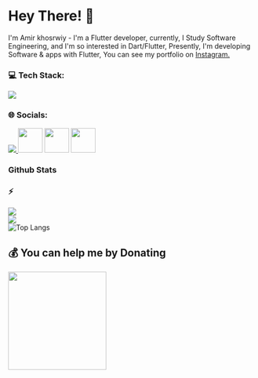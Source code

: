 # Hey There! 👋
I'm Amir khosrwiy - I'm a Flutter developer, currently, I Study Software Engineering, and I'm so interested in Dart/Flutter, Presently, I'm developing Software & apps with Flutter, You can see my portfolio on <a href="https://instagram.com/amirkhosrwiy/"> Instagram.</a>
### 💻 Tech Stack:
<a href="#">
    <img src="https://skillicons.dev/icons?i=java,html,cs,dart,flutter,figma,vscode,androidstudio,git,github&theme=light" />
  </a>
  
### 🌐 Socials:
<a href="https://www.instagram.com/amirkhosrwiy/">
    <img src="https://skillicons.dev/icons?i=instagram&theme=dark" />
  </a>
  <a href="https://t.me/expert_flutter_khosrwy" target="_blank" rel="noreferrer"><img src="https://www.freepnglogos.com/uploads/telegram-logo-4.png" height="50"  /></a>
  <a href="https://www.buymeacoffee.com/amirkhosrwiy" target="_blank" rel="noreferrer"><img src="https://cdn.dribbble.com/users/3349322/avatars/normal/ef2dbd3c4c50e2b4f7c916f1e763e5b6.jpg?1605768164" height="50"  /></a>
  <a href="https://www.linkedin.com/in/amir-khosravi-0bb66a277/" target="_blank" rel="noreferrer"><img src="https://cdn.icon-icons.com/icons2/555/PNG/512/linkedin_icon-icons.com_53609.png" height=50  ></a>
   
      
 
 
  

 <summary> <h3>Github Stats<h3>⚡</summary>
    
![](https://github-readme-stats.vercel.app/api?username=amirkhosrwiy&include_all_commits=true&count_private=true)<br/>
![](https://github-readme-streak-stats.herokuapp.com/?user=amirkhosrwiy)<br/>
![Top Langs](https://github-readme-stats.vercel.app/api/top-langs/?username=amirkhosrwiy&layout=compact)

 
    
  ## 💰 You can help me by Donating
<a href="https://www.buymeacoffee.com/amirkhosrwiy"><img src="https://cdn.buymeacoffee.com/buttons/v2/default-yellow.png" width="200" /></a>
